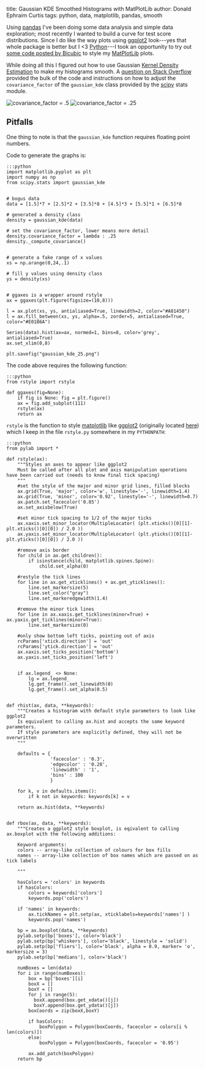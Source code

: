 title: Gaussian KDE Smoothed Histograms with MatPlotLib
author: Donald Ephraim Curtis
tags: python, data, matplotlib, pandas, smooth


Using [pandas][pandas] I've been doing some data analysis and simple data exploration; most recently I wanted to build a curve for test score distributions. Since I do like the way plots using [ggplot2][ggplot2] look---yes that whole package is better but I <3 [Python][python]---I took an opportunity to try out [some code posted by Bicubic][matplotlib-ggplot] to style my [MatPlotLib][matplotlib] plots.

While doing all this I figured out how to use Gaussian [Kernel Density Estimation][kde] to make my histograms smooth. A [question on Stack Overflow][so-density] provided the bulk of the code and instructions on how to adjust the `covariance_factor` of the `gaussian_kde` class provided by the [scipy][scipy] stats module.

![`covariance_factor = .5`](/static/imgs/gaussian_kde_5.png) 
![`covariance_factor = .25`](/static/imgs/gaussian_kde_25.png) 

## Pitfalls

One thing to note is that the `gaussian_kde` function requires floating point numbers. 

Code to generate the graphs is:

    :::python
    import matplotlib.pyplot as plt
    import numpy as np
    from scipy.stats import gaussian_kde
    

    # bogus data
    data = [1.5]*7 + [2.5]*2 + [3.5]*8 + [4.5]*3 + [5.5]*1 + [6.5]*8

    # generated a density class
    density = gaussian_kde(data)

    # set the covariance_factor, lower means more detail
    density.covariance_factor = lambda : .25
    density._compute_covariance()


    # generate a fake range of x values
    xs = np.arange(0,24,.1)

    # fill y values using density class
    ys = density(xs)
    

    # ggaxes is a wrapper around rstyle
    ax = ggaxes(plt.figure(figsize=(10,8)))
    
    l = ax.plot(xs, ys, antialiased=True, linewidth=2, color="#A81450")
    l = ax.fill_between(xs, ys, alpha=.5, zorder=5, antialiased=True, color="#E01B6A")
    
    Series(data).hist(ax=ax, normed=1, bins=8, color='grey', antialiased=True)
    ax.set_xlim(0,8)
    
    plt.savefig("gaussian_kde_25.png")


The code above requires the following function:

    :::python
    from rstyle import rstyle
    
    def ggaxes(fig=None):
        if fig is None: fig = plt.figure()
        ax = fig.add_subplot(111)
        rstyle(ax)
        return ax
        
`rstyle` is the function to style [matplotlib][matplotlib] like [ggplot2][ggplot2] (originally located [here][matplotlib-ggplot]) which I keep in the file `rstyle.py` somewhere in my `PYTHONPATH`:

    :::python
    from pylab import *
    
    def rstyle(ax):
        """Styles an axes to appear like ggplot2
        Must be called after all plot and axis manipulation operations have been carried out (needs to know final tick spacing)
        """
        #set the style of the major and minor grid lines, filled blocks
        ax.grid(True, 'major', color='w', linestyle='-', linewidth=1.4)
        ax.grid(True, 'minor', color='0.92', linestyle='-', linewidth=0.7)
        ax.patch.set_facecolor('0.85')
        ax.set_axisbelow(True)
    
        #set minor tick spacing to 1/2 of the major ticks
        ax.xaxis.set_minor_locator(MultipleLocator( (plt.xticks()[0][1]-plt.xticks()[0][0]) / 2.0 ))
        ax.yaxis.set_minor_locator(MultipleLocator( (plt.yticks()[0][1]-plt.yticks()[0][0]) / 2.0 ))
    
        #remove axis border
        for child in ax.get_children():
            if isinstance(child, matplotlib.spines.Spine):
                child.set_alpha(0)
    
        #restyle the tick lines
        for line in ax.get_xticklines() + ax.get_yticklines():
            line.set_markersize(5)
            line.set_color("gray")
            line.set_markeredgewidth(1.4)
    
        #remove the minor tick lines
        for line in ax.xaxis.get_ticklines(minor=True) + ax.yaxis.get_ticklines(minor=True):
            line.set_markersize(0)
    
        #only show bottom left ticks, pointing out of axis
        rcParams['xtick.direction'] = 'out'
        rcParams['ytick.direction'] = 'out'
        ax.xaxis.set_ticks_position('bottom')
        ax.yaxis.set_ticks_position('left')
    
    
        if ax.legend_ <> None:
            lg = ax.legend_
            lg.get_frame().set_linewidth(0)
            lg.get_frame().set_alpha(0.5)
    
    
    def rhist(ax, data, **keywords):
        """Creates a histogram with default style parameters to look like ggplot2
        Is equivalent to calling ax.hist and accepts the same keyword parameters.
        If style parameters are explicitly defined, they will not be overwritten
        """
    
        defaults = {
                    'facecolor' : '0.3',
                    'edgecolor' : '0.28',
                    'linewidth' : '1',
                    'bins' : 100
                    }
    
        for k, v in defaults.items():
            if k not in keywords: keywords[k] = v
    
        return ax.hist(data, **keywords)
    
    
    def rbox(ax, data, **keywords):
        """Creates a ggplot2 style boxplot, is eqivalent to calling ax.boxplot with the following additions:
    
        Keyword arguments:
        colors -- array-like collection of colours for box fills
        names -- array-like collection of box names which are passed on as tick labels
    
        """
    
        hasColors = 'colors' in keywords
        if hasColors:
            colors = keywords['colors']
            keywords.pop('colors')
    
        if 'names' in keywords:
            ax.tickNames = plt.setp(ax, xticklabels=keywords['names'] )
            keywords.pop('names')
    
        bp = ax.boxplot(data, **keywords)
        pylab.setp(bp['boxes'], color='black')
        pylab.setp(bp['whiskers'], color='black', linestyle = 'solid')
        pylab.setp(bp['fliers'], color='black', alpha = 0.9, marker= 'o', markersize = 3)
        pylab.setp(bp['medians'], color='black')
    
        numBoxes = len(data)
        for i in range(numBoxes):
            box = bp['boxes'][i]
            boxX = []
            boxY = []
            for j in range(5):
              boxX.append(box.get_xdata()[j])
              boxY.append(box.get_ydata()[j])
            boxCoords = zip(boxX,boxY)
    
            if hasColors:
                boxPolygon = Polygon(boxCoords, facecolor = colors[i % len(colors)])
            else:
                boxPolygon = Polygon(boxCoords, facecolor = '0.95')
    
            ax.add_patch(boxPolygon)
        return bp

[scipy]: http://www.scipy.org
[kde]: http://en.wikipedia.org/wiki/Kernel_density_estimation
[matplotlib]: http://matplotlib.org
[python]: http://python.org
[messy-mind]: http://messymind.net/
[ggplot2]: http://ggplot2.org
[so-density]: http://stackoverflow.com/questions/4150171/how-to-create-a-density-plot-in-matplotlib
[matplotlib-ggplot]: http://messymind.net/2012/07/making-matplotlib-look-like-ggplot/
[pandas]: http://pandas.pydata.org
[pandas-viz]: http://pandas.pydata.org/pandas-docs/stable/visualization.html

